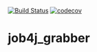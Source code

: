 [![Build Status](https://travis-ci.org/alexey-belov1/job4j_grabber.svg?branch=master)](https://travis-ci.org/alexey-belov1/job4j_grabber)
[![codecov](https://codecov.io/gh/alexey-belov1/job4j_grabber/branch/master/graph/badge.svg)](https://codecov.io/gh/alexey-belov1/job4j_grabber)

# job4j_grabber